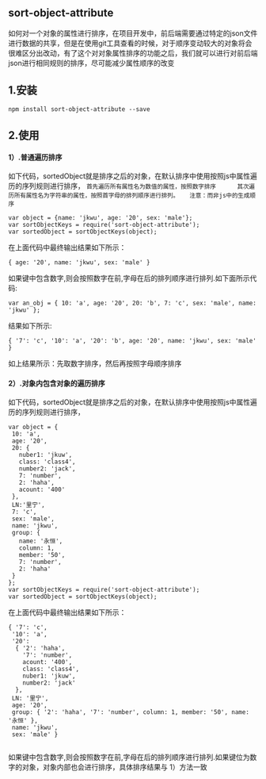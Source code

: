 ## sort-object-attribute
如何对一个对象的属性进行排序，在项目开发中，前后端需要通过特定的json文件进行数据的共享，但是在使用git工具查看的时候，对于顺序变动较大的对象将会很难区分出改动，有了这个对对象属性排序的功能之后，我们就可以进行对前后端json进行相同规则的排序，尽可能减少属性顺序的改变
## 1.安装
```$xslt
npm install sort-object-attribute --save
```
## 2.使用
 #### 1）.普通遍历排序
 如下代码，sortedObject就是排序之后的对象，在默认排序中使用按照js中属性遍历的序列规则进行排序，
 `
 首先遍历所有属性名为数值的属性，按照数字排序     
 其次遍历所有属性名为字符串的属性，按照首字母的排列顺序进行排列。   注意：而非js中的生成顺序
 `

```$xslt
var object = {name: 'jkwu', age: '20', sex: 'male'};
var sortObjectKeys = require('sort-object-attribute');
var sortedObject = sortObjectKeys(object);
```
在上面代码中最终输出结果如下所示：
```$xslt
{ age: '20', name: 'jkwu', sex: 'male' }
```
如果键中包含数字,则会按照数字在前,字母在后的排列顺序进行排列.如下面所示代码:
```$xslt
var an_obj = { 10: 'a', age: '20', 20: 'b', 7: 'c', sex: 'male', name: 'jkwu' };

```
结果如下所示:
 ```$xslt
 { '7': 'c', '10': 'a', '20': 'b', age: '20', name: 'jkwu', sex: 'male' }
 ```
 如上结果所示：先取数字排序，然后再按照字母顺序排序

 #### 2）.对象内包含对象的遍历排序

  如下代码，sortedObject就是排序之后的对象，在默认排序中使用按照js中属性遍历的序列规则进行排序，

 ```$xslt
var object = {
  10: 'a',
  age: '20',
  20: {
    nuber1: 'jkuw',
    class: 'class4',
    number2: 'jack',
    7: 'number',
    2: 'haha',
    acount: '400'
  },
  LN:'里宁',
  7: 'c',
  sex: 'male',
  name: 'jkwu',
  group: {
    name: '永恒',
    column: 1,
    member: '50',
    7: 'number',
    2: 'haha'
  }
};
 var sortObjectKeys = require('sort-object-attribute');
 var sortedObject = sortObjectKeys(object);
 ```
 在上面代码中最终输出结果如下所示：
 ```$xslt
{ '7': 'c',
  '10': 'a',
  '20':
   { '2': 'haha',
     '7': 'number',
     acount: '400',
     class: 'class4',
     nuber1: 'jkuw',
     number2: 'jack'
   },
  LN: '里宁',
  age: '20',
  group: { '2': 'haha', '7': 'number', column: 1, member: '50', name: '永恒' },
  name: 'jkwu',
  sex: 'male' }


 ```
 如果键中包含数字,则会按照数字在前,字母在后的排列顺序进行排列.如果键位为数字的对象，对象内部也会进行排序，具体排序结果与 1）方法一致
